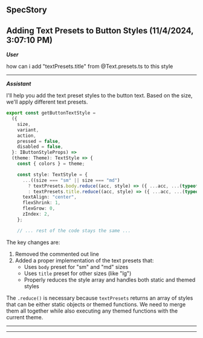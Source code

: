 ## SpecStory

## Adding Text Presets to Button Styles (11/4/2024, 3:07:10 PM)

_**User**_

how can i add "textPresets.title" from @Text.presets.ts  to this style

---

_**Assistant**_

I'll help you add the text preset styles to the button text. Based on the size, we'll apply different text presets.

```typescript:design-system/Button/Button.styles.ts
export const getButtonTextStyle =
  ({
    size,
    variant,
    action,
    pressed = false,
    disabled = false,
  }: IButtonStyleProps) =>
  (theme: Theme): TextStyle => {
    const { colors } = theme;

    const style: TextStyle = {
      ...((size === "sm" || size === "md") 
        ? textPresets.body.reduce((acc, style) => ({ ...acc, ...(typeof style === 'function' ? style(theme) : style) }), {})
        : textPresets.title.reduce((acc, style) => ({ ...acc, ...(typeof style === 'function' ? style(theme) : style) }), {})),
      textAlign: "center",
      flexShrink: 1,
      flexGrow: 0,
      zIndex: 2,
    };

    // ... rest of the code stays the same ...
```

The key changes are:
1. Removed the commented out line
2. Added a proper implementation of the text presets that:
   - Uses `body` preset for "sm" and "md" sizes
   - Uses `title` preset for other sizes (like "lg")
   - Properly reduces the style array and handles both static and themed styles

The `.reduce()` is necessary because `textPresets` returns an array of styles that can be either static objects or themed functions. We need to merge them all together while also executing any themed functions with the current theme.

---



---

